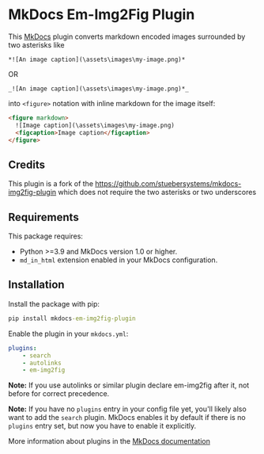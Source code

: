 # MkDocs Em-Img2Fig Plugin

This [MkDocs](https://www.mkdocs.org) plugin converts markdown encoded images surrounded by two asterisks like

```
*![An image caption](\assets\images\my-image.png)*
```
OR
```
_![An image caption](\assets\images\my-image.png)*_

```

into `<figure>` notation with inline markdown for the image itself:

```html
<figure markdown>
  ![Image caption](\assets\images\my-image.png)
  <figcaption>Image caption</figcaption>
</figure>
```

## Credits
This plugin is a fork of the https://github.com/stuebersystems/mkdocs-img2fig-plugin which does not require the two asterisks or two underscores

## Requirements

This package requires:
* Python >=3.9 and MkDocs version 1.0 or higher.  
* `md_in_html` extension enabled in your MkDocs configuration.

## Installation

Install the package with pip:

```cmd
pip install mkdocs-em-img2fig-plugin
```

Enable the plugin in your `mkdocs.yml`:

```yaml
plugins:
    - search
    - autolinks
    - em-img2fig
```
**Note:** If you use autolinks or similar plugin declare em-img2fig after it, not before for correct precedence.

**Note:** If you have no `plugins` entry in your config file yet, you'll likely also want to add the `search` plugin. MkDocs enables it by default if there is no `plugins` entry set, but now you have to enable it explicitly.

More information about plugins in the [MkDocs documentation](https://www.mkdocs.org/user-guide/plugins/)
